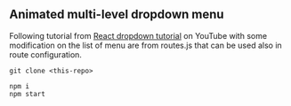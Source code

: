 ## Animated multi-level dropdown menu

Following tutorial from [React dropdown tutorial](https://youtu.be/IF6k0uZuypA) on YouTube with some modification on the list of menu are from routes.js that can be used also in route configuration.

```
git clone <this-repo>

npm i
npm start
```
